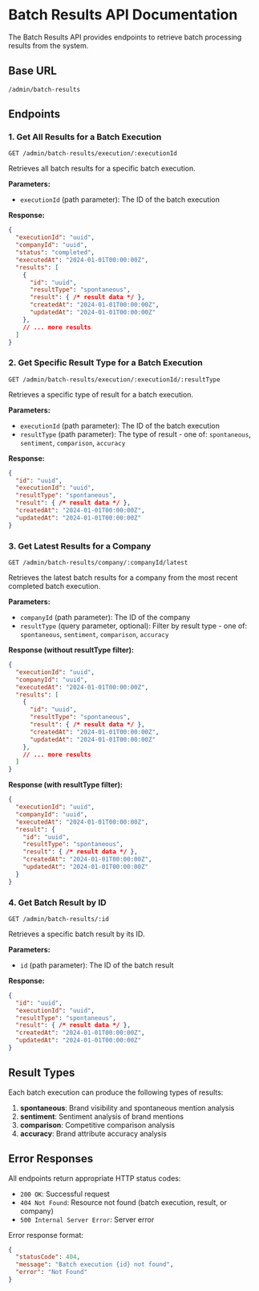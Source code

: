 # Batch Results API Documentation

The Batch Results API provides endpoints to retrieve batch processing results from the system.

## Base URL
```
/admin/batch-results
```

## Endpoints

### 1. Get All Results for a Batch Execution
```
GET /admin/batch-results/execution/:executionId
```

Retrieves all batch results for a specific batch execution.

**Parameters:**
- `executionId` (path parameter): The ID of the batch execution

**Response:**
```json
{
  "executionId": "uuid",
  "companyId": "uuid",
  "status": "completed",
  "executedAt": "2024-01-01T00:00:00Z",
  "results": [
    {
      "id": "uuid",
      "resultType": "spontaneous",
      "result": { /* result data */ },
      "createdAt": "2024-01-01T00:00:00Z",
      "updatedAt": "2024-01-01T00:00:00Z"
    },
    // ... more results
  ]
}
```

### 2. Get Specific Result Type for a Batch Execution
```
GET /admin/batch-results/execution/:executionId/:resultType
```

Retrieves a specific type of result for a batch execution.

**Parameters:**
- `executionId` (path parameter): The ID of the batch execution
- `resultType` (path parameter): The type of result - one of: `spontaneous`, `sentiment`, `comparison`, `accuracy`

**Response:**
```json
{
  "id": "uuid",
  "executionId": "uuid",
  "resultType": "spontaneous",
  "result": { /* result data */ },
  "createdAt": "2024-01-01T00:00:00Z",
  "updatedAt": "2024-01-01T00:00:00Z"
}
```

### 3. Get Latest Results for a Company
```
GET /admin/batch-results/company/:companyId/latest
```

Retrieves the latest batch results for a company from the most recent completed batch execution.

**Parameters:**
- `companyId` (path parameter): The ID of the company
- `resultType` (query parameter, optional): Filter by result type - one of: `spontaneous`, `sentiment`, `comparison`, `accuracy`

**Response (without resultType filter):**
```json
{
  "executionId": "uuid",
  "companyId": "uuid",
  "executedAt": "2024-01-01T00:00:00Z",
  "results": [
    {
      "id": "uuid",
      "resultType": "spontaneous",
      "result": { /* result data */ },
      "createdAt": "2024-01-01T00:00:00Z",
      "updatedAt": "2024-01-01T00:00:00Z"
    },
    // ... more results
  ]
}
```

**Response (with resultType filter):**
```json
{
  "executionId": "uuid",
  "companyId": "uuid",
  "executedAt": "2024-01-01T00:00:00Z",
  "result": {
    "id": "uuid",
    "resultType": "spontaneous",
    "result": { /* result data */ },
    "createdAt": "2024-01-01T00:00:00Z",
    "updatedAt": "2024-01-01T00:00:00Z"
  }
}
```

### 4. Get Batch Result by ID
```
GET /admin/batch-results/:id
```

Retrieves a specific batch result by its ID.

**Parameters:**
- `id` (path parameter): The ID of the batch result

**Response:**
```json
{
  "id": "uuid",
  "executionId": "uuid",
  "resultType": "spontaneous",
  "result": { /* result data */ },
  "createdAt": "2024-01-01T00:00:00Z",
  "updatedAt": "2024-01-01T00:00:00Z"
}
```

## Result Types

Each batch execution can produce the following types of results:

1. **spontaneous**: Brand visibility and spontaneous mention analysis
2. **sentiment**: Sentiment analysis of brand mentions
3. **comparison**: Competitive comparison analysis
4. **accuracy**: Brand attribute accuracy analysis

## Error Responses

All endpoints return appropriate HTTP status codes:

- `200 OK`: Successful request
- `404 Not Found`: Resource not found (batch execution, result, or company)
- `500 Internal Server Error`: Server error

Error response format:
```json
{
  "statusCode": 404,
  "message": "Batch execution {id} not found",
  "error": "Not Found"
}
```